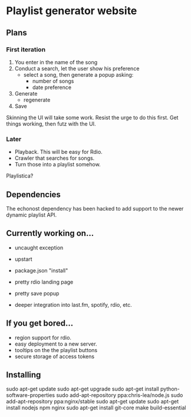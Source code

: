 # Playlist generator website

## Plans

### First iteration

1. You enter in the name of the song
2. Conduct a search, let the user show his preference
    * select a song, then generate a popup asking:
        * number of songs
        * date preference
3. Generate
    * regenerate
5. Save

Skinning the UI will take some work.  Resist the urge to do this first. Get things working, then futz with the UI.

### Later

* Playback. This will be easy for Rdio.
* Crawler that searches for songs. 
* Turn those into a playlist somehow.

Playlistica?

## Dependencies

The echonost dependency has been hacked to add support to the newer dynamic playlist API.

## Currently working on...

* uncaught exception
* upstart
* package.json "install"
* pretty rdio landing page
* pretty save popup

* deeper integration into last.fm, spotify, rdio, etc.

## If you get bored...

* region support for rdio.
* easy deployment to a new server.
* tooltips on the the playlist buttons
* secure storage of access tokens

## Installing

sudo apt-get update
sudo apt-get upgrade
sudo apt-get install python-software-properties
sudo add-apt-repository ppa:chris-lea/node.js
sudo add-apt-repository ppa:nginx/stable
sudo apt-get update
sudo apt-get install nodejs npm nginx
sudo apt-get install git-core make build-essential
